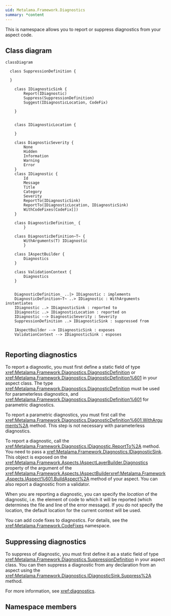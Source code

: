 ```yaml
---
uid: Metalama.Framework.Diagnostics
summary: *content
---
```

This is namespace allows you to report or suppress diagnostics from your aspect code.

## Class diagram

```mermaid
classDiagram

  class SuppressionDefinition {

  }

    class IDiagnosticSink {
        Report(IDiagnostic)
        Suppress(SuppressionDefinition)
        Suggest(IDiagnosticLocation, CodeFix)

    }


    class IDiagnosticLocation {
        
    }
  
    class DiagnosticSeverity {
        None
        Hidden
        Information
        Warning
        Error
    }
    class IDiagnostic {
        Id
        Message
        Title
        Category
        Severity
        ReportTo(IDiagnosticSink)
        ReportTo(IDiagnosticLocation, IDiagnosticSink)
        WithCodeFixes(CodeFix[])
    }
        
    class DiagnosticDefinition_ {
        }

    class DiagnosticDefinition~T~ {
        WithArguments(T) IDiagnostic
        }

    class IAspectBuilder {
        Diagnostics
    }

    class ValidationContext {
        Diagnostics
    }


    DiagnosticDefinition_ ..|> IDiagnostic : implements
    DiagnosticDefinition~T~ ..> IDiagnostic : WithArguments instantiates
    IDiagnostic ..> IDiagnosticSink : reported to
    IDiagnostic ..> IDiagnosticLocation : reported on
    IDiagnostic --> DiagnosticSeverity : Severity
    SuppressionDefinition ..> IDiagnosticSink : suppressed from

    IAspectBuilder --> IDiagnosticSink : exposes
    ValidationContext --> IDiagnosticSink : esposes


```

## Reporting diagnostics

To report a diagnostic, you must first define a static field of type <xref:Metalama.Framework.Diagnostics.DiagnosticDefinition> or 
<xref:Metalama.Framework.Diagnostics.DiagnosticDefinition%601> in your aspect class. The type <xref:Metalama.Framework.Diagnostics.DiagnosticDefinition> must be used for parameterless diagnostics, and <xref:Metalama.Framework.Diagnostics.DiagnosticDefinition%601> for parametric diagnostics.

To report a parametric diagnostics, you must first call the <xref:Metalama.Framework.Diagnostics.DiagnosticDefinition%601.WithArguments%2A> method. This step is not necessary with parameterless diagnostics.

To report a diagnostic, call the <xref:Metalama.Framework.Diagnostics.IDiagnostic.ReportTo%2A> method. You need to pass a <xref:Metalama.Framework.Diagnostics.IDiagnosticSink>. This object is exposed on the <xref:Metalama.Framework.Aspects.IAspectLayerBuilder.Diagnostics> property of the argument of the <xref:Metalama.Framework.Aspects.IAspectBuilder><xref:Metalama.Framework.Aspects.IAspect%601.BuildAspect%2A> method of your aspect. You can also report a diagnostic from a validator. 

When you are reporting a diagnostic, you can specify the *location* of the diagnostic, i.e. the element of code to which it will be reported (which determines the file and line of the error message). If you do not specify the location, the default location for the current context will be used.

You can add code fixes to diagnostics. For details, see the <xref:Metalama.Framework.CodeFixes> namespace.

## Suppressing diagnostics

To suppress of diagnostic, you must first define it as a static field of type <xref:Metalama.Framework.Diagnostics.SuppressionDefinition> in your aspect class.
You can then suppress a diagnostic from any declaration from an aspect using the 
<xref:Metalama.Framework.Diagnostics.IDiagnosticSink.Suppress%2A>
method.

For more information, see <xref:diagnostics>.

## Namespace members